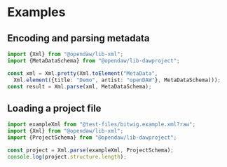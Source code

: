 # Examples

## Encoding and parsing metadata

```ts
import {Xml} from "@opendaw/lib-xml";
import {MetaDataSchema} from "@opendaw/lib-dawproject";

const xml = Xml.pretty(Xml.toElement("MetaData",
  Xml.element({title: "Demo", artist: "openDAW"}, MetaDataSchema)));
const result = Xml.parse(xml, MetaDataSchema);
```

## Loading a project file

```ts
import exampleXml from "@test-files/bitwig.example.xml?raw";
import {Xml} from "@opendaw/lib-xml";
import {ProjectSchema} from "@opendaw/lib-dawproject";

const project = Xml.parse(exampleXml, ProjectSchema);
console.log(project.structure.length);
```
